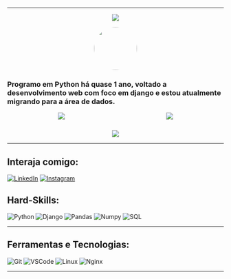 
---

<p align="center">
<a href="https://git.io/typing-svg"><img src="https://readme-typing-svg.herokuapp.com/?color=b9480d&size=35&center=true&vCenter=true&width=1000&duration=4000&lines=Olá,+eu+sou+o+Leandro.;Seja+bem+vindo+ao+meu+Profile.;É+um+prazer+tê-lo+aqui!🎈"/></a>
</p>

<div style="display: flex; justify-content: center;">
<img style="border-radius: 50%;" src="https://user-images.githubusercontent.com/114845576/233851586-92105a56-90ac-449b-ad5d-09c78ab8a511.jpg" width="100px;" alt=""/>
</div>

### Programo em Python há quase 1 ano, voltado a desenvolvimento web com foco em django e estou atualmente migrando para a área de dados.
<div style="display: flex; justify-content: space-around;">
<img src="https://github-readme-stats.vercel.app/api?username=LeandroDeJesus-S&theme=transparent&bg_color=000&border_color=b9480d&show_icons=true&icon_color=30A3DC&title_color=E94D5F&text_color=FFF">

<img src="https://streak-stats.demolab.com/?user=LeandroDeJesus-S&theme=blood-dark&background=000&border=b9480d&dates=FFF)](https://git.io/streak-stats">

</div>
<div style="display: flex; justify-content: center; margin-top: 25px;">
<img src="https://github-readme-stats-git-masterrstaa-rickstaa.vercel.app/api/top-langs/?username=LeandroDeJesus-S&bg_color=000&border_color=b9480d&title_color=E94D5F&text_color=FFF&layout=compact">
</div>

---

## Interaja comigo:
[![LinkedIn](https://img.shields.io/badge/LinkedIn-000?style=for-the-badge&logo=linkedin&logoColor=0E76A8)](https://www.linkedin.com/in/leandro-de-jesus-santos-0185a1261/)
[![Instagram](https://img.shields.io/badge/Instagram-000?style=for-the-badge&logo=instagram)](https://www.instagram.com/_leandro_zz/)

## Hard-Skills:
![Python](https://img.shields.io/badge/Python-gray?style=for-the-badge&logo=python&labelColor=black)
![Django](https://img.shields.io/badge/Django-gray?style=for-the-badge&logo=django&labelColor=black)
![Pandas](https://img.shields.io/badge/Pandas-gray?style=for-the-badge&logo=pandas&labelColor=black)
![Numpy](https://img.shields.io/badge/Pandas-gray?style=for-the-badge&logo=numpy&labelColor=black) 
![SQL](https://img.shields.io/badge/SQL-gray?style=for-the-badge&logo=mysql&labelColor=black) 

---

## Ferramentas e Tecnologias:
![Git](https://img.shields.io/badge/Git-gray?style=for-the-badge&logo=git&labelColor=black) 
![VSCode](https://img.shields.io/badge/Visual_Studio_Code-gray?style=for-the-badge&logo=visualstudiocode&labelColor=black) 
![Linux](https://img.shields.io/badge/Linux-gray?style=for-the-badge&logo=linux&labelColor=black)
![Nginx](https://img.shields.io/badge/nginx-gray?style=for-the-badge&logo=nginx&labelColor=black)

---
